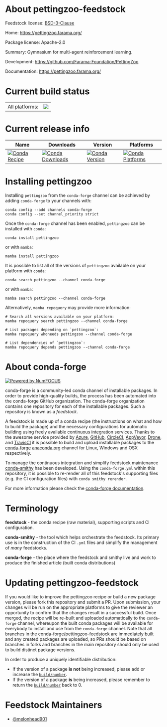 About pettingzoo-feedstock
==========================

Feedstock license: [BSD-3-Clause](https://github.com/conda-forge/pettingzoo-feedstock/blob/main/LICENSE.txt)

Home: https://pettingzoo.farama.org/

Package license: Apache-2.0

Summary: Gymnasium for multi-agent reinforcement learning.

Development: https://github.com/Farama-Foundation/PettingZoo

Documentation: https://pettingzoo.farama.org/

Current build status
====================


<table><tr><td>All platforms:</td>
    <td>
      <a href="https://dev.azure.com/conda-forge/feedstock-builds/_build/latest?definitionId=23703&branchName=main">
        <img src="https://dev.azure.com/conda-forge/feedstock-builds/_apis/build/status/pettingzoo-feedstock?branchName=main">
      </a>
    </td>
  </tr>
</table>

Current release info
====================

| Name | Downloads | Version | Platforms |
| --- | --- | --- | --- |
| [![Conda Recipe](https://img.shields.io/badge/recipe-pettingzoo-green.svg)](https://anaconda.org/conda-forge/pettingzoo) | [![Conda Downloads](https://img.shields.io/conda/dn/conda-forge/pettingzoo.svg)](https://anaconda.org/conda-forge/pettingzoo) | [![Conda Version](https://img.shields.io/conda/vn/conda-forge/pettingzoo.svg)](https://anaconda.org/conda-forge/pettingzoo) | [![Conda Platforms](https://img.shields.io/conda/pn/conda-forge/pettingzoo.svg)](https://anaconda.org/conda-forge/pettingzoo) |

Installing pettingzoo
=====================

Installing `pettingzoo` from the `conda-forge` channel can be achieved by adding `conda-forge` to your channels with:

```
conda config --add channels conda-forge
conda config --set channel_priority strict
```

Once the `conda-forge` channel has been enabled, `pettingzoo` can be installed with `conda`:

```
conda install pettingzoo
```

or with `mamba`:

```
mamba install pettingzoo
```

It is possible to list all of the versions of `pettingzoo` available on your platform with `conda`:

```
conda search pettingzoo --channel conda-forge
```

or with `mamba`:

```
mamba search pettingzoo --channel conda-forge
```

Alternatively, `mamba repoquery` may provide more information:

```
# Search all versions available on your platform:
mamba repoquery search pettingzoo --channel conda-forge

# List packages depending on `pettingzoo`:
mamba repoquery whoneeds pettingzoo --channel conda-forge

# List dependencies of `pettingzoo`:
mamba repoquery depends pettingzoo --channel conda-forge
```


About conda-forge
=================

[![Powered by
NumFOCUS](https://img.shields.io/badge/powered%20by-NumFOCUS-orange.svg?style=flat&colorA=E1523D&colorB=007D8A)](https://numfocus.org)

conda-forge is a community-led conda channel of installable packages.
In order to provide high-quality builds, the process has been automated into the
conda-forge GitHub organization. The conda-forge organization contains one repository
for each of the installable packages. Such a repository is known as a *feedstock*.

A feedstock is made up of a conda recipe (the instructions on what and how to build
the package) and the necessary configurations for automatic building using freely
available continuous integration services. Thanks to the awesome service provided by
[Azure](https://azure.microsoft.com/en-us/services/devops/), [GitHub](https://github.com/),
[CircleCI](https://circleci.com/), [AppVeyor](https://www.appveyor.com/),
[Drone](https://cloud.drone.io/welcome), and [TravisCI](https://travis-ci.com/)
it is possible to build and upload installable packages to the
[conda-forge](https://anaconda.org/conda-forge) [anaconda.org](https://anaconda.org/)
channel for Linux, Windows and OSX respectively.

To manage the continuous integration and simplify feedstock maintenance
[conda-smithy](https://github.com/conda-forge/conda-smithy) has been developed.
Using the ``conda-forge.yml`` within this repository, it is possible to re-render all of
this feedstock's supporting files (e.g. the CI configuration files) with ``conda smithy rerender``.

For more information please check the [conda-forge documentation](https://conda-forge.org/docs/).

Terminology
===========

**feedstock** - the conda recipe (raw material), supporting scripts and CI configuration.

**conda-smithy** - the tool which helps orchestrate the feedstock.
                   Its primary use is in the construction of the CI ``.yml`` files
                   and simplify the management of *many* feedstocks.

**conda-forge** - the place where the feedstock and smithy live and work to
                  produce the finished article (built conda distributions)


Updating pettingzoo-feedstock
=============================

If you would like to improve the pettingzoo recipe or build a new
package version, please fork this repository and submit a PR. Upon submission,
your changes will be run on the appropriate platforms to give the reviewer an
opportunity to confirm that the changes result in a successful build. Once
merged, the recipe will be re-built and uploaded automatically to the
`conda-forge` channel, whereupon the built conda packages will be available for
everybody to install and use from the `conda-forge` channel.
Note that all branches in the conda-forge/pettingzoo-feedstock are
immediately built and any created packages are uploaded, so PRs should be based
on branches in forks and branches in the main repository should only be used to
build distinct package versions.

In order to produce a uniquely identifiable distribution:
 * If the version of a package **is not** being increased, please add or increase
   the [``build/number``](https://docs.conda.io/projects/conda-build/en/latest/resources/define-metadata.html#build-number-and-string).
 * If the version of a package **is** being increased, please remember to return
   the [``build/number``](https://docs.conda.io/projects/conda-build/en/latest/resources/define-metadata.html#build-number-and-string)
   back to 0.

Feedstock Maintainers
=====================

* [@melonhead901](https://github.com/melonhead901/)

